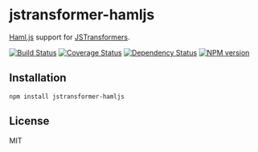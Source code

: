 # jstransformer-hamljs

[Haml.js](https://github.com/tj/haml.js) support for [JSTransformers](http://github.com/jstransformers).

[![Build Status](https://img.shields.io/travis/jstransformers/jstransformer-hamljs/master.svg)](https://travis-ci.org/jstransformers/jstransformer-hamljs)
[![Coverage Status](https://img.shields.io/coveralls/jstransformers/jstransformer-hamljs/master.svg)](https://coveralls.io/r/jstransformers/jstransformer-hamljs?branch=master)
[![Dependency Status](https://img.shields.io/david/jstransformers/jstransformer-hamljs/master.svg)](http://david-dm.org/jstransformers/jstransformer-hamljs)
[![NPM version](https://img.shields.io/npm/v/jstransformer-hamljs.svg)](https://www.npmjs.org/package/jstransformer-hamljs)

## Installation

    npm install jstransformer-hamljs

## License

MIT
